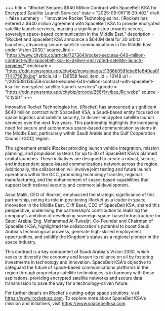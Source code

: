 +++
title = "iRocket Secures $640 Million Contract with SpaceBelt KSA for Encrypted Satellite Launch Services"
date = "2025-08-05T18:20:40Z"
draft = false
summary = "Innovative Rocket Technologies Inc. (iRocket) has entered a $640 million agreement with SpaceBelt KSA to provide encrypted satellite launch services, marking a significant step towards secure, sovereign space-based communication in the Middle East."
description = "iRocket and SpaceBelt KSA announce a $640M deal for 30 orbital launches, advancing secure satellite communications in the Middle East under Vision 2030."
source_link = "https://www.citybiz.co/article/727364/irocket-secures-640-million-contract-with-spacebelt-ksa-to-deliver-encrypted-satellite-launch-services/"
enclosure = "https://cdn.newsramp.app/citybiz/newsimage/c1366b0591dbe81e640ca0171437583b.jpg"
article_id = 136558
feed_item_id = 18148
url = "/202508/136558-irocket-secures-640-million-contract-with-spacebelt-ksa-for-encrypted-satellite-launch-services"
qrcode = "https://cdn.newsramp.app/citybiz/qrcode/258/5/vibezJRc.webp"
source = "citybiz"
+++

<p>Innovative Rocket Technologies Inc. (iRocket) has announced a significant $640 million contract with SpaceBelt KSA, a Saudi-based entity focused on space logistics and satellite security, to deliver encrypted satellite launch services over the next five years. This partnership highlights the increasing need for secure and autonomous space-based communication systems in the Middle East, particularly within Saudi Arabia and the Gulf Cooperation Council (GCC) region.</p><p>The agreement entails iRocket providing launch vehicle integration, mission planning, and propulsion systems for up to 30 of SpaceBelt KSA's planned orbital launches. These initiatives are designed to create a robust, secure, and independent space-based communications network across the region. Additionally, the collaboration will involve joint testing and future launch operations within the GCC, promoting technology transfer, regional manufacturing, and the enhancement of space-based capabilities that support both national security and commercial development.</p><p>Asad Malik, CEO of iRocket, emphasized the strategic significance of this partnership, noting its role in positioning iRocket as a leader in space innovation in the Middle East. Cliff Beek, CEO of SpaceBelt KSA, shared this perspective, underlining the partnership's contribution to realizing the company's ambition of developing sovereign space-based infrastructure for Saudi Arabia. Eng. Mohammed Al-Tuwaijri, Co-Founder and Chairman of SpaceBelt KSA, highlighted the collaboration's potential to boost Saudi Arabia's technological prowess, generate high-skilled employment opportunities, and solidify the Kingdom's status as a regional pioneer in the space industry.</p><p>This contract is a key component of Saudi Arabia's Vision 2030, which seeks to diversify the economy and lessen its reliance on oil by fostering investments in technology and innovation. SpaceBelt KSA's objective to safeguard the future of space-based communications platforms in the region through proprietary satellite technologies is in harmony with these aspirations, providing encrypted satellite networks and secure data transmission to pave the way for a technology-driven future.</p><p>For further details on iRocket's cutting-edge space solutions, visit <a href='https://www.irocketusa.com' rel='nofollow' target='_blank'>https://www.irocketusa.com</a>. To explore more about SpaceBelt KSA's mission and initiatives, visit <a href='https://www.spacebeltksa.com' rel='nofollow' target='_blank'>https://www.spacebeltksa.com</a>.</p>